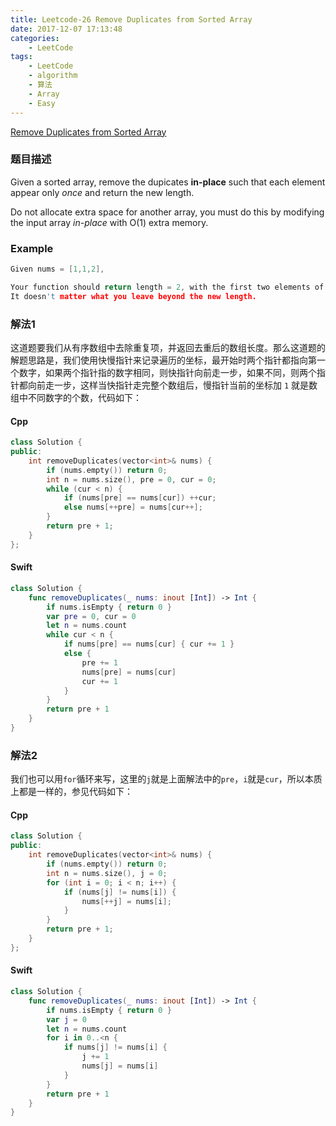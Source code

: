 ```yaml
---
title: Leetcode-26 Remove Duplicates from Sorted Array
date: 2017-12-07 17:13:48
categories:
    - LeetCode
tags:
    - LeetCode
    - algorithm
    - 算法
    - Array
    - Easy
---
```



[Remove Duplicates from Sorted Array](https://leetcode.com/problems/remove-duplicates-from-sorted-array/description/)
### 题目描述
Given a sorted array, remove the dupicates **in-place** such that each element appear only *once* and return the new length.

Do not allocate extra space for another array, you must do this by modifying the input array *in-place* with O(1) extra memory.

### Example

```cpp
Given nums = [1,1,2],

Your function should return length = 2, with the first two elements of nums being 1 and 2 respectively.
It doesn't matter what you leave beyond the new length.
```

### 解法1
这道题要我们从有序数组中去除重复项，并返回去重后的数组长度。那么这道题的解题思路是，我们使用快慢指针来记录遍历的坐标，最开始时两个指针都指向第一个数字，如果两个指针指的数字相同，则快指针向前走一步，如果不同，则两个指针都向前走一步，这样当快指针走完整个数组后，慢指针当前的坐标加 `1` 就是数组中不同数字的个数，代码如下：
#### Cpp

```cpp
class Solution {
public:
    int removeDuplicates(vector<int>& nums) {
        if (nums.empty()) return 0;
        int n = nums.size(), pre = 0, cur = 0;
        while (cur < n) {
            if (nums[pre] == nums[cur]) ++cur;
            else nums[++pre] = nums[cur++];
        }
        return pre + 1;
    }
};
```
#### Swift

```swift
class Solution {
    func removeDuplicates(_ nums: inout [Int]) -> Int {
        if nums.isEmpty { return 0 }
        var pre = 0, cur = 0
        let n = nums.count
        while cur < n {
            if nums[pre] == nums[cur] { cur += 1 }
            else {
                pre += 1
                nums[pre] = nums[cur]
                cur += 1
            }
        }
        return pre + 1
    }
}
```
### 解法2
我们也可以用`for`循环来写，这里的`j`就是上面解法中的`pre`，`i`就是`cur`，所以本质上都是一样的，参见代码如下：
#### Cpp

```cpp
class Solution {
public:
    int removeDuplicates(vector<int>& nums) {
        if (nums.empty()) return 0;
        int n = nums.size(), j = 0;
        for (int i = 0; i < n; i++) {
            if (nums[j] != nums[i]) {
                nums[++j] = nums[i];
            }
        }    
        return pre + 1;
    }
};
```
#### Swift

```swift
class Solution {
    func removeDuplicates(_ nums: inout [Int]) -> Int {
        if nums.isEmpty { return 0 }
        var j = 0
        let n = nums.count
        for i in 0..<n {
            if nums[j] != nums[i] {
                j += 1
                nums[j] = nums[i]
            }
        }
        return pre + 1
    }
}
```



